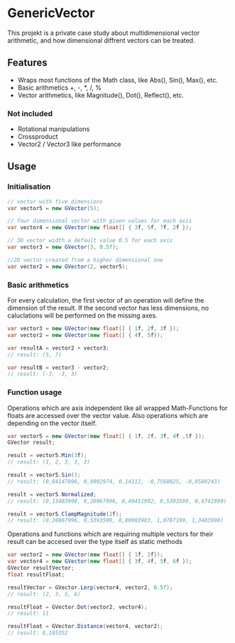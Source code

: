 # GenericVector
This projekt is a private case study about multidimensional vector arithmetic, and how dimensional diffrent vectors can be treated.

## Features
- Wraps most functions of the Math class, like Abs(), Sin(), Max(), etc.
- Basic arithmetics +, -, *, /, % 
- Vector arithmetics, like Magnitude(), Dot(), Reflect(), etc.

### Not included
- Rotational manipulations
- Crossproduct
- Vector2 / Vector3 like performance

## Usage
### Initialisation

```c#
// vector with five dimensions
var vector5 = new GVector(5);

// four dimensional vector with given values for each axis
var vector4 = new GVector(new float[] { 3f, 5f, 7f, 2f });

// 3D vector width a default value 0.5 for each axis
var vector3 = new GVector(3, 0.5f);

//2D vector created from a higher dimensional one
var vector2 = new GVector(2, vector5);
```

### Basic arithmetics
For every calculation, the first vector of an operation will define the dimension of the result.
If the second vector has less dimensions, no caluclations will be performed on the missing axes.
```c#
var vector3 = new GVector(new float[] { 1f, 2f, 3f });
var vector2 = new GVector(new float[] { 4f, 5f});

var resultA = vector2 + vector3;
// result: (5, 7)

var resultB = vector3 - vector2;
// result: (-3, -3, 3)
```

### Function usage
Operations which are axis independent like all wrapped Math-Functions for floats are accessed over the vector value. Also operations which are depending on the vector itself.

```c#
var vector5 = new GVector(new float[] { 1f, 2f, 3f, 4f ,5f });
GVector result;

result = vector5.Min(3f);
// result: (1, 2, 3, 3, 3)

result = vector5.Sin();
// result: (0,84147096, 0,9092974, 0,14112, -0,7568025, -0,9589243)

result = vector5.Normalized;
// result: (0,13483998, 0,26967996, 0,40451992, 0,5393599, 0,6741999)

result = vector5.ClampMagnitude(2f);
// result: (0,26967996, 0,5393599, 0,80903983, 1,0787199, 1,3483998)
```

Operations and functions which are requiring multiple vectors for their result can be accesed over the type itself as static methods
 
```c#
var vector2 = new GVector(new float[] { 1f, 2f});
var vector4 = new GVector(new float[] { 3f, 4f, 5f, 6f });
GVector resultVector;
float resultFloat;

resultVector = GVector.Lerp(vector4, vector2, 0.5f);
// result: (2, 3, 5, 6)

resultFloat = GVector.Dot(vector2, vector4);
// result: 11

resultFloat = GVector.Distance(vector4, vector2);
// result: 8,185352
```